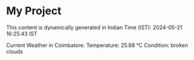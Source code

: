 # My Project

This content is dynamically generated in Indian Time (IST): 2024-05-21 16:25:43 IST


Current Weather in Coimbatore:
Temperature: 25.88 °C
Condition: broken clouds
